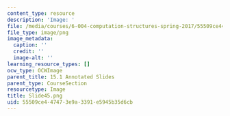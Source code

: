 ```yaml
---
content_type: resource
description: 'Image: '
file: /media/courses/6-004-computation-structures-spring-2017/55509ce447473e9a3391e5945b35d6cb_Slide45.png
file_type: image/png
image_metadata:
  caption: ''
  credit: ''
  image-alt: ''
learning_resource_types: []
ocw_type: OCWImage
parent_title: 15.1 Annotated Slides
parent_type: CourseSection
resourcetype: Image
title: Slide45.png
uid: 55509ce4-4747-3e9a-3391-e5945b35d6cb
---
```

